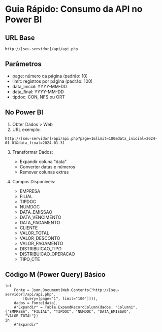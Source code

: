 # Guia Rápido: Consumo da API no Power BI

## URL Base
```
http://[seu-servidor]/api/api.php
```

## Parâmetros
- page: número da página (padrão: 10)
- limit: registros por página (padrão: 100)
- data_inicial: YYYY-MM-DD
- data_final: YYYY-MM-DD
- tipdoc: CON, NFS ou ORT

## No Power BI

1. Obter Dados > Web
2. URL exemplo:
```
http://[seu-servidor]/api/api.php?page=1&limit=100&data_inicial=2024-01-01&data_final=2024-01-31
```

3. Transformar Dados:
   - Expandir coluna "data"
   - Converter datas e números
   - Remover colunas extras

4. Campos Disponíveis:
   - EMPRESA
   - FILIAL
   - TIPDOC
   - NUMDOC
   - DATA_EMISSAO
   - DATA_VENCIMENTO
   - DATA_PAGAMENTO
   - CLIENTE
   - VALOR_TOTAL
   - VALOR_DESCONTO
   - VALOR_PAGAMENTO
   - DISTRIBUICAO_TIPO
   - DISTRIBUICAO_OPERACAO
   - TIPO_CTE

## Código M (Power Query) Básico
```
let
    Fonte = Json.Document(Web.Contents("http://[seu-servidor]/api/api.php",
        [Query=[page="1", limit="100"]])),
    dados = Fonte[data],
    #"Expandir" = Table.ExpandRecordColumn(dados, "Column1", {"EMPRESA", "FILIAL", "TIPDOC", "NUMDOC", "DATA_EMISSAO", "VALOR_TOTAL"})
in
    #"Expandir"
```
